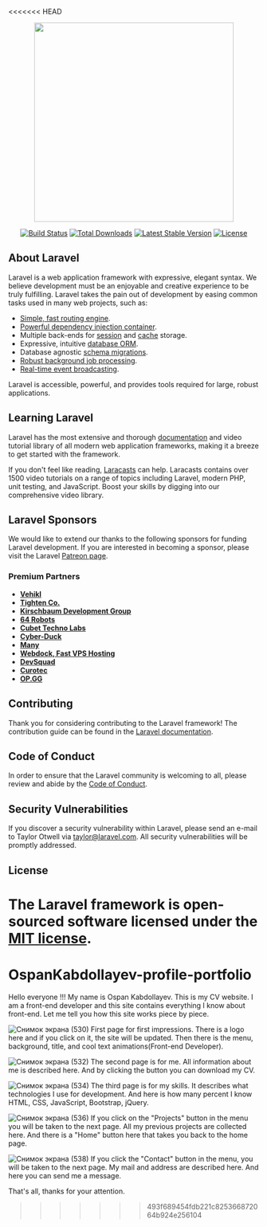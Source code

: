 <<<<<<< HEAD
<p align="center"><a href="https://laravel.com" target="_blank"><img src="https://raw.githubusercontent.com/laravel/art/master/logo-lockup/5%20SVG/2%20CMYK/1%20Full%20Color/laravel-logolockup-cmyk-red.svg" width="400"></a></p>

<p align="center">
<a href="https://travis-ci.org/laravel/framework"><img src="https://travis-ci.org/laravel/framework.svg" alt="Build Status"></a>
<a href="https://packagist.org/packages/laravel/framework"><img src="https://img.shields.io/packagist/dt/laravel/framework" alt="Total Downloads"></a>
<a href="https://packagist.org/packages/laravel/framework"><img src="https://img.shields.io/packagist/v/laravel/framework" alt="Latest Stable Version"></a>
<a href="https://packagist.org/packages/laravel/framework"><img src="https://img.shields.io/packagist/l/laravel/framework" alt="License"></a>
</p>

## About Laravel

Laravel is a web application framework with expressive, elegant syntax. We believe development must be an enjoyable and creative experience to be truly fulfilling. Laravel takes the pain out of development by easing common tasks used in many web projects, such as:

- [Simple, fast routing engine](https://laravel.com/docs/routing).
- [Powerful dependency injection container](https://laravel.com/docs/container).
- Multiple back-ends for [session](https://laravel.com/docs/session) and [cache](https://laravel.com/docs/cache) storage.
- Expressive, intuitive [database ORM](https://laravel.com/docs/eloquent).
- Database agnostic [schema migrations](https://laravel.com/docs/migrations).
- [Robust background job processing](https://laravel.com/docs/queues).
- [Real-time event broadcasting](https://laravel.com/docs/broadcasting).

Laravel is accessible, powerful, and provides tools required for large, robust applications.

## Learning Laravel

Laravel has the most extensive and thorough [documentation](https://laravel.com/docs) and video tutorial library of all modern web application frameworks, making it a breeze to get started with the framework.

If you don't feel like reading, [Laracasts](https://laracasts.com) can help. Laracasts contains over 1500 video tutorials on a range of topics including Laravel, modern PHP, unit testing, and JavaScript. Boost your skills by digging into our comprehensive video library.

## Laravel Sponsors

We would like to extend our thanks to the following sponsors for funding Laravel development. If you are interested in becoming a sponsor, please visit the Laravel [Patreon page](https://patreon.com/taylorotwell).

### Premium Partners

- **[Vehikl](https://vehikl.com/)**
- **[Tighten Co.](https://tighten.co)**
- **[Kirschbaum Development Group](https://kirschbaumdevelopment.com)**
- **[64 Robots](https://64robots.com)**
- **[Cubet Techno Labs](https://cubettech.com)**
- **[Cyber-Duck](https://cyber-duck.co.uk)**
- **[Many](https://www.many.co.uk)**
- **[Webdock, Fast VPS Hosting](https://www.webdock.io/en)**
- **[DevSquad](https://devsquad.com)**
- **[Curotec](https://www.curotec.com/)**
- **[OP.GG](https://op.gg)**

## Contributing

Thank you for considering contributing to the Laravel framework! The contribution guide can be found in the [Laravel documentation](https://laravel.com/docs/contributions).

## Code of Conduct

In order to ensure that the Laravel community is welcoming to all, please review and abide by the [Code of Conduct](https://laravel.com/docs/contributions#code-of-conduct).

## Security Vulnerabilities

If you discover a security vulnerability within Laravel, please send an e-mail to Taylor Otwell via [taylor@laravel.com](mailto:taylor@laravel.com). All security vulnerabilities will be promptly addressed.

## License

The Laravel framework is open-sourced software licensed under the [MIT license](https://opensource.org/licenses/MIT).
=======
# OspanKabdollayev-profile-portfolio

Hello everyone !!!
My name is Ospan Kabdollayev. This is my CV website.
I am a front-end developer and this site contains everything I know about front-end.
Let me tell you how this site works piece by piece.


![Снимок экрана (530)](https://user-images.githubusercontent.com/78806758/109540920-55c8e880-7aed-11eb-8761-ef9cbb9a9d53.png)
First page for first impressions.
There is a logo here and if you click on it, the site will be updated.
Then there is the menu, background, title, and cool text animations(Front-end Developer).
 
 
![Снимок экрана (532)](https://user-images.githubusercontent.com/78806758/109541114-9e80a180-7aed-11eb-9e47-5d98d387d975.png)
The second page is for me.
All information about me is described here.
And by clicking the button you can download my CV.


![Снимок экрана (534)](https://user-images.githubusercontent.com/78806758/109541263-d1c33080-7aed-11eb-93ba-821717db5f3d.png)
The third page is for my skills.
It describes what technologies I use for development.
And here is how many percent I know HTML, CSS, JavaScript, Bootstrap, jQuery.


![Снимок экрана (536)](https://user-images.githubusercontent.com/78806758/109541412-fddeb180-7aed-11eb-929a-710e7ab10f3c.png)
If you click on the "Projects" button in the menu you will be taken to the next page.
All my previous projects are collected here.
And there is a "Home" button here that takes you back to the home page.


![Снимок экрана (538)](https://user-images.githubusercontent.com/78806758/109541550-2070ca80-7aee-11eb-8da9-6d87cfb6d56d.png)
If you click the "Contact" button in the menu, you will be taken to the next page.
My mail and address are described here.
And here you can send me a message.


That's all, thanks for your attention.
>>>>>>> 493f689454fdb221c825366872064b924e256104
